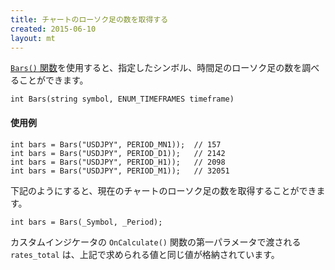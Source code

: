 ```yaml
---
title: チャートのローソク足の数を取得する
created: 2015-06-10
layout: mt
---
```


[`Bars()` 関数](https://www.mql5.com/en/docs/series/bars)を使用すると、指定したシンボル、時間足のローソク足の数を調べることができます。

```mql
int Bars(string symbol, ENUM_TIMEFRAMES timeframe)
```

#### 使用例

```mql
int bars = Bars("USDJPY", PERIOD_MN1));  // 157
int bars = Bars("USDJPY", PERIOD_D1));   // 2142
int bars = Bars("USDJPY", PERIOD_H1));   // 2098
int bars = Bars("USDJPY", PERIOD_M1));   // 32051
```

下記のようにすると、現在のチャートのローソク足の数を取得することができます。

```mql
int bars = Bars(_Symbol, _Period);
```

カスタムインジケータの `OnCalculate()` 関数の第一パラメータで渡される `rates_total` は、上記で求められる値と同じ値が格納されています。

